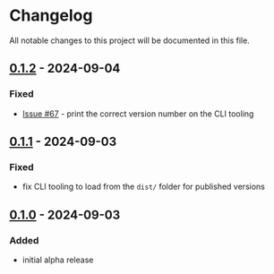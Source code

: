 # Changelog

All notable changes to this project will be documented in this file.

## [0.1.2] - 2024-09-04

### Fixed
- [Issue #67] - print the correct version number on the CLI tooling

## [0.1.1] - 2024-09-03

### Fixed
- fix CLI tooling to load from the `dist/` folder for published versions

## [0.1.0] - 2024-09-03

### Added
- initial alpha release

[Unreleased]: https://github.com/oakmac/standard-clojure-style-js/compare/v0.1.2...HEAD
[0.1.2]: https://github.com/oakmac/standard-clojure-style-js/releases/tag/v0.1.2
[0.1.1]: https://github.com/oakmac/standard-clojure-style-js/releases/tag/v0.1.1
[0.1.0]: https://github.com/oakmac/standard-clojure-style-js/releases/tag/v0.1.0

[Issue #67]:https://github.com/oakmac/standard-clojure-style-js/issues/67
